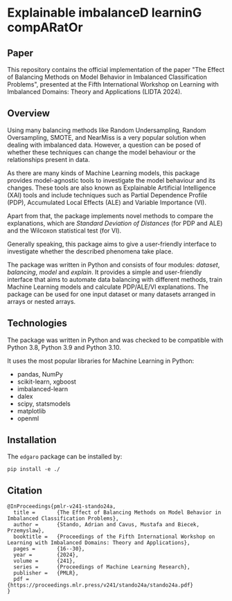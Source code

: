 # Explainable imbalanceD learninG compARatOr

## Paper

This repository contains the official implementation of the paper "The Effect of Balancing Methods on Model Behavior in Imbalanced Classification Problems", presented at the Fifth International Workshop on Learning with Imbalanced Domains: Theory and Applications (LIDTA 2024).

## Overview

Using many balancing methods like Random Undersampling, Random Oversampling, SMOTE, and NearMiss is a very popular 
solution when dealing with imbalanced data. However, a question can be posed of whether these techniques can change the
model behaviour or the relationships present in data. 

As there are many kinds of Machine Learning models, this package provides model-agnostic tools to investigate the model
behaviour and its changes. These tools are also known as Explainable Artificial Intelligence (XAI) tools and include
techniques such as Partial Dependence Profile (PDP), Accumulated Local Effects (ALE) and Variable Importance (VI). 

Apart from that, the package implements novel methods to compare the explanations, which are *Standard Deviation of 
Distances* (for PDP and ALE) and the Wilcoxon statistical test (for VI).

Generally speaking, this package aims to give a user-friendly interface to investigate whether the described 
phenomena take place.

The package was written in Python and consists of four modules: *dataset*, *balancing*, *model* and *explain*. 
It provides a simple and user-friendly interface that aims to automate data balancing with different
methods, train Machine Learning models and calculate PDP/ALE/VI explanations. The package can be used for one input
dataset or many datasets arranged in arrays or nested arrays.

## Technologies

The package was written in Python and was checked to be compatible with Python 3.8, Python 3.9 and Python 3.10.

It uses the most popular libraries for Machine Learning in Python:

* pandas, NumPy
* scikit-learn, xgboost
* imbalanced-learn
* dalex
* scipy, statsmodels
* matplotlib
* openml

## Installation

The `edgaro` package can be installed by:

```console
pip install -e ./
```

## Citation
```
@InProceedings{pmlr-v241-stando24a,
  title =       {The Effect of Balancing Methods on Model Behavior in Imbalanced Classification Problems},
  author =      {Stando, Adrian and Cavus, Mustafa and Biecek, Przemyslaw},
  booktitle =   {Proceedings of the Fifth International Workshop on Learning with Imbalanced Domains: Theory and Applications},
  pages =       {16--30},
  year =        {2024},
  volume =      {241},
  series =      {Proceedings of Machine Learning Research},
  publisher =   {PMLR},
  pdf =         {https://proceedings.mlr.press/v241/stando24a/stando24a.pdf}
}
```

